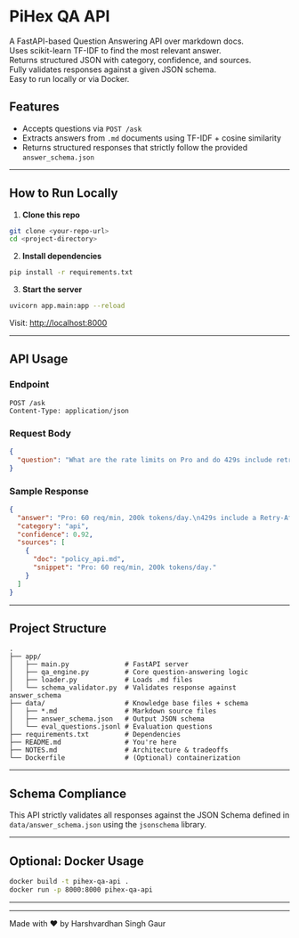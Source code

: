 
#  PiHex QA API

A FastAPI-based Question Answering API over markdown docs.  
Uses scikit-learn TF-IDF to find the most relevant answer.  
Returns structured JSON with category, confidence, and sources.  
Fully validates responses against a given JSON schema.  
Easy to run locally or via Docker.


## Features

- Accepts questions via `POST /ask`
- Extracts answers from `.md` documents using TF-IDF + cosine similarity
- Returns structured responses that strictly follow the provided `answer_schema.json`

---

##  How to Run Locally

1. **Clone this repo**

```bash
git clone <your-repo-url>
cd <project-directory>
````

2. **Install dependencies**

```bash
pip install -r requirements.txt
```

3. **Start the server**

```bash
uvicorn app.main:app --reload
```

Visit: [http://localhost:8000](http://localhost:8000)

---

##  API Usage

### Endpoint

```
POST /ask
Content-Type: application/json
```

### Request Body

```json
{
  "question": "What are the rate limits on Pro and do 429s include retry hints?"
}
```

### Sample Response

```json
{
  "answer": "Pro: 60 req/min, 200k tokens/day.\n429s include a Retry-After header (seconds).",
  "category": "api",
  "confidence": 0.92,
  "sources": [
    {
      "doc": "policy_api.md",
      "snippet": "Pro: 60 req/min, 200k tokens/day."
    }
  ]
}
```

---

##  Project Structure

```
.
├── app/
│   ├── main.py              # FastAPI server
│   ├── qa_engine.py         # Core question-answering logic
│   ├── loader.py            # Loads .md files
│   └── schema_validator.py  # Validates response against answer_schema
├── data/                    # Knowledge base files + schema
│   ├── *.md                 # Markdown source files
│   ├── answer_schema.json   # Output JSON schema
│   └── eval_questions.jsonl # Evaluation questions
├── requirements.txt         # Dependencies
├── README.md                # You're here
├── NOTES.md                 # Architecture & tradeoffs
└── Dockerfile               # (Optional) containerization
```

---

##  Schema Compliance

This API strictly validates all responses against the JSON Schema defined in `data/answer_schema.json` using the `jsonschema` library.

---

##  Optional: Docker Usage

```bash
docker build -t pihex-qa-api .
docker run -p 8000:8000 pihex-qa-api
```

---

---

Made with ❤️ by Harshvardhan Singh Gaur


```
